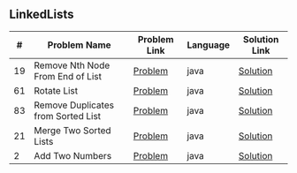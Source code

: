 ## LinkedLists

|#|Problem Name|Problem Link|Language|Solution Link|
---|---|---|---|---
|19|Remove Nth Node From End of List|[Problem](https://leetcode.com/problems/remove-nth-node-from-end-of-list/)|java|[Solution](./RemoveNthNodeFromEndofList.java)|
|61|Rotate List|[Problem](https://leetcode.com/problems/rotate-list/)|java|[Solution](./RotateList.java)|
|83|Remove Duplicates from Sorted List|[Problem](https://leetcode.com/problems/remove-duplicates-from-sorted-list/)|java|[Solution](./RemoveDuplicatesfromSortedList.java)|
|21|Merge Two Sorted Lists|[Problem](https://leetcode.com/problems/merge-two-sorted-lists/)|java|[Solution](./MergeTwoSortedLists.java)|
|2|Add Two Numbers|[Problem](https://leetcode.com/problems/add-two-numbers/)|java|[Solution](./MergeTwoSortedLists.java)|